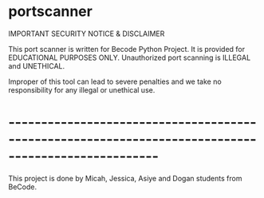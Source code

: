 # portscanner
IMPORTANT SECURITY NOTICE & DISCLAIMER

This port scanner is written for Becode Python Project. It is provided for EDUCATIONAL PURPOSES ONLY. Unauthorized port scanning is ILLEGAL and UNETHICAL.

Improper of this tool can lead to severe penalties and we take no responsibility for any illegal or unethical use.

# ---------------------------------------------------------------------------------------------------
This project is done by Micah, Jessica, Asiye and Dogan students from BeCode.

